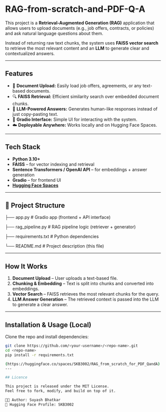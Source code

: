 # RAG-from-scratch-and-PDF-Q-A

This project is a **Retrieval-Augmented Generation (RAG)** application that allows users to upload documents (e.g., job offers, contracts, or policies) and ask natural language questions about them.

Instead of returning raw text chunks, the system uses **FAISS vector search** to retrieve the most relevant content and an **LLM** to generate clear and contextualized answers.

---

## Features
- 📂 **Document Upload:** Easily load job offers, agreements, or any text-based documents.  
- 🔍 **FAISS Retrieval:** Efficient similarity search over embedded document chunks.  
- 🧠 **LLM-Powered Answers:** Generates human-like responses instead of just copy-pasting text.  
- 🎨 **Gradio Interface:** Simple UI for interacting with the system.  
- ☁️ **Deployable Anywhere:** Works locally and on Hugging Face Spaces.  

---

## Tech Stack
- **Python 3.10+**
- **FAISS** – for vector indexing and retrieval
- **Sentence Transformers / OpenAI API** – for embeddings + answer generation
- **Gradio** – for frontend UI
- [**Hugging Face Spaces**]((https://huggingface.co/spaces/SKB3002/RAG_from_scratch_for_PDF_QandA))

---

## 📂 Project Structure

├── app.py # Gradio app (frontend + API interface)

├── rag_pipeline.py # RAG pipeline logic (retriever + generator)

├── requirements.txt # Python dependencies

└── README.md # Project description (this file)

---

## How It Works
1. **Document Upload** – User uploads a text-based file.  
2. **Chunking & Embedding** – Text is split into chunks and converted into embeddings.  
3. **Vector Search** – FAISS retrieves the most relevant chunks for the query.  
4. **LLM Answer Generation** – The retrieved context is passed into the LLM to generate a clear answer.  

---

## Installation & Usage (Local)
Clone the repo and install dependencies:
```bash
git clone https://github.com/<your-username>/<repo-name>.git
cd <repo-name>
pip install -r requirements.txt

(https://huggingface.co/spaces/SKB3002/RAG_from_scratch_for_PDF_QandA)
---

## Licence

This project is released under the MIT License.
Feel free to fork, modify, and build on top of it.

👨‍💻 Author: Suyash Bhatkar
🔗 Hugging Face Profile: SKB3002
